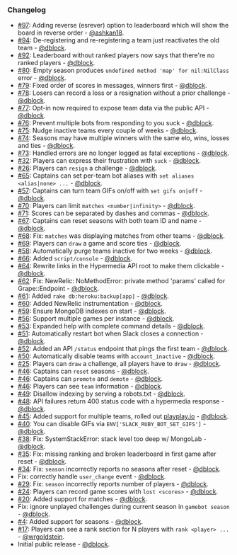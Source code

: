 ### Changelog
* [#97](https://github.com/dblock/slack-gamebot/pull/97): Adding reverse (esrever) option to leaderboard which will show the board in reverse order - [@ashkan18](https://github.com/ashkan18).
* [#94](https://github.com/dblock/slack-gamebot/issues/94): De-registering and re-registering a team just reactivates the old team - [@dblock](https://github.com/dblock).
* [#92](https://github.com/dblock/slack-gamebot/issues/92): Leaderboard without ranked players now says that there're no ranked players - [@dblock](https://github.com/dblock).
* [#80](https://github.com/dblock/slack-gamebot/issues/80): Empty season produces `undefined method 'map' for nil:NilClass` error - [@dblock](https://github.com/dblock).
* [#79](https://github.com/dblock/slack-gamebot/issues/79): Fixed order of scores in messages, winners first - [@dblock](https://github.com/dblock).
* [#78](https://github.com/dblock/slack-gamebot/issues/78): Losers can record a loss or a resignation without a prior challenge - [@dblock](https://github.com/dblock).
* [#77](https://github.com/dblock/slack-gamebot/issues/77): Opt-in now required to expose team data via the public API - [@dblock](https://github.com/dblock).
* [#76](https://github.com/dblock/slack-gamebot/issues/76): Prevent multiple bots from responding to you suck - [@dblock](https://github.com/dblock).
* [#75](https://github.com/dblock/slack-gamebot/issues/75): Nudge inactive teams every couple of weeks - [@dblock](https://github.com/dblock).
* [#74](https://github.com/dblock/slack-gamebot/issues/74): Seasons may have multiple winners with the same elo, wins, losses and ties - [@dblock](https://github.com/dblock).
* [#73](https://github.com/dblock/slack-gamebot/issues/73): Handled errors are no longer logged as fatal exceptions - [@dblock](https://github.com/dblock).
* [#32](https://github.com/dblock/slack-gamebot/issues/32): Players can express their frustration with `suck` - [@dblock](https://github.com/dblock).
* [#26](https://github.com/dblock/slack-gamebot/issues/26): Players can `resign` a challenge - [@dblock](https://github.com/dblock).
* [#65](https://github.com/dblock/slack-gamebot/issues/65): Captains can set per-team bot aliases with `set aliases <alias|none> ...` - [@dblock](https://github.com/dblock).
* [#57](https://github.com/dblock/slack-gamebot/issues/57): Captains can turn team GIFs on/off with `set gifs on|off` - [@dblock](https://github.com/dblock).
* [#70](https://github.com/dblock/slack-gamebot/issues/70): Players can limit `matches <number|infinity>` - [@dblock](https://github.com/dblock).
* [#71](https://github.com/dblock/slack-gamebot/issues/71): Scores can be separated by dashes and commas - [@dblock](https://github.com/dblock).
* [#67](https://github.com/dblock/slack-gamebot/issues/67): Captains can reset seasons with both team ID and name - [@dblock](https://github.com/dblock).
* [#68](https://github.com/dblock/slack-gamebot/issues/68): Fix: `matches` was displaying matches from other teams - [@dblock](https://github.com/dblock).
* [#69](https://github.com/dblock/slack-gamebot/issues/69): Players can `draw` a game and score ties - [@dblock](https://github.com/dblock).
* [#58](https://github.com/dblock/slack-gamebot/issues/58): Automatically purge teams inactive for two weeks - [@dblock](https://github.com/dblock).
* [#66](https://github.com/dblock/slack-gamebot/issues/66): Added `script/console` - [@dblock](https://github.com/dblock).
* [#64](https://github.com/dblock/slack-gamebot/issues/64): Rewrite links in the Hypermedia API root to make them clickable - [@dblock](https://github.com/dblock).
* [#62](https://github.com/dblock/slack-gamebot/issues/62): Fix: NewRelic: NoMethodError: private method 'params' called for Grape::Endpoint - [@dblock](https://github.com/dblock).
* [#61](https://github.com/dblock/slack-gamebot/issues/61): Added `rake db:heroku:backup[app]` - [@dblock](https://github.com/dblock).
* [#60](https://github.com/dblock/slack-gamebot/issues/60): Added NewRelic instrumentation - [@dblock](https://github.com/dblock).
* [#59](https://github.com/dblock/slack-gamebot/issues/59): Ensure MongoDB indexes on start - [@dblock](https://github.com/dblock).
* [#56](https://github.com/dblock/slack-gamebot/issues/56): Support multiple games per instance - [@dblock](https://github.com/dblock).
* [#53](https://github.com/dblock/slack-gamebot/issues/53): Expanded help with complete command details - [@dblock](https://github.com/dblock).
* [#51](https://github.com/dblock/slack-gamebot/issues/51): Automatically restart bot when Slack closes a connection - [@dblock](https://github.com/dblock).
* [#52](https://github.com/dblock/slack-gamebot/issues/52): Added an API `/status` endpoint that pings the first team - [@dblock](https://github.com/dblock).
* [#50](https://github.com/dblock/slack-gamebot/issues/50): Automatically disable teams with `account_inactive` - [@dblock](https://github.com/dblock).
* [#25](https://github.com/dblock/slack-gamebot/issues/25): Players can `draw` a challenge, all players have to `draw` - [@dblock](https://github.com/dblock).
* [#46](https://github.com/dblock/slack-gamebot/issues/46): Captains can `reset` seasons - [@dblock](https://github.com/dblock).
* [#46](https://github.com/dblock/slack-gamebot/issues/46): Captains can `promote` and `demote` - [@dblock](https://github.com/dblock).
* [#46](https://github.com/dblock/slack-gamebot/issues/46): Players can see `team` information - [@dblock](https://github.com/dblock).
* [#49](https://github.com/dblock/slack-gamebot/issues/49): Disallow indexing by serving a robots.txt - [@dblock](https://github.com/dblock).
* [#48](https://github.com/dblock/slack-gamebot/issues/48): API failures return 400 status code with a hypermedia response - [@dblock](https://github.com/dblock).
* [#45](https://github.com/dblock/slack-gamebot/pull/45): Added support for multiple teams, rolled out [playplay.io](http://playplay.io) - [@dblock](https://github.com/dblock).
* [#40](https://github.com/dblock/slack-gamebot/issues/40): You can disable GIFs via `ENV['SLACK_RUBY_BOT_SET_GIFS']` - [@dblock](https://github.com/dblock).
* [#38](https://github.com/dblock/slack-gamebot/issues/38): Fix: SystemStackError: stack level too deep w/ MongoLab - [@dblock](https://github.com/dblock).
* [#35](https://github.com/dblock/slack-gamebot/issues/35): Fix: missing ranking and broken leaderboard in first game after reset - [@dblock](https://github.com/dblock).
* [#34](https://github.com/dblock/slack-gamebot/issues/34): Fix: `season` incorrectly reports no seasons after reset - [@dblock](https://github.com/dblock).
* Fix: correctly handle `user_change` event - [@dblock](https://github.com/dblock).
* [#29](https://github.com/dblock/slack-gamebot/issues/29): Fix: `season` incorrectly reports number of players - [@dblock](https://github.com/dblock).
* [#24](https://github.com/dblock/slack-gamebot/issues/24): Players can record game scores with `lost <scores>` - [@dblock](https://github.com/dblock).
* [#20](https://github.com/dblock/slack-gamebot/issues/20): Added support for matches - [@dblock](https://github.com/dblock).
* Fix: ignore unplayed challenges during current season in `gamebot season` - [@dblock](https://github.com/dblock).
* [#4](https://github.com/dblock/slack-gamebot/issues/4): Added support for seasons - [@dblock](https://github.com/dblock).
* [#17](https://github.com/dblock/slack-gamebot/pull/17): Players can see a rank section for N players with `rank <player> ...` - [@wrgoldstein](https://github.com/wrgoldstein).
* Initial public release - [@dblock](https://github.com/dblock).
